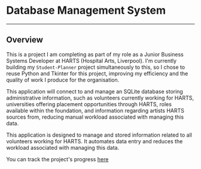 # Database Management System

---

## Overview

This is a project I am completing as part of my role as a Junior Business Systems Developer at HARTS (Hospital Arts, Liverpool). I'm currently building my `Student-Planner` project simultaneously to this, so I chose to reuse Python and Tkinter for this project, improving my efficiency and the quality of work I produce for the organisation.

This application will connect to and manage an SQLite database storing administrative information, such as volunteers currently working for HARTS, universities offering placement opportunities through HARTS, roles available within the foundation, and information regarding artists HARTS sources from, reducing manual workload associated with managing this data.

This application is designed to manage and stored information related to all volunteers working for HARTS. It automates data entry and reduces the workload associated with managing this data.

You can track the project's progress [here](https://www.notion.so/1f918110f1f2805cadbcc1a2231c5f75?v=1f918110f1f2813da01c000cd25c6666&pvs=4)